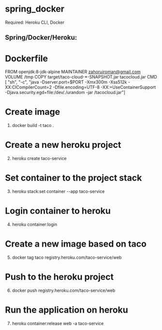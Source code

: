 # spring_docker
Required: Heroku CLI, Docker

## Spring/Docker/Heroku:

# Dockerfile
  FROM openjdk:8-jdk-alpine
  MAINTAINER zahoruiroman@gmail.com
  VOLUME /tmp
  COPY target/taco-cloud-*-SNAPSHOT.jar tacocloud.jar
  CMD [ "sh", "-c", "java -Dserver.port=$PORT -Xmx300m -Xss512k -XX:CICompilerCount=2 -Dfile.encoding=UTF-8 -XX:+UseContainerSupport -Djava.security.egd=file:/dev/./urandom -jar /tacocloud.jar"]

# Create image
1. docker build -t taco .

# Create a new heroku project
2. heroku create taco-service

# Set container to the project stack
3. heroku stack:set container --app taco-service

# Login container to heroku
4. heroku container:login

# Create a new image based on taco
5. docker tag taco registry.heroku.com/taco-service/web

# Push to the heroku project
6. docker push registry.heroku.com/taco-service/web

# Run the application on heroku
7. heroku container:release web -a taco-service
